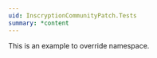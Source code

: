 ```yaml
---
uid: InscryptionCommunityPatch.Tests
summary: *content
---
```

This is an example to override namespace.